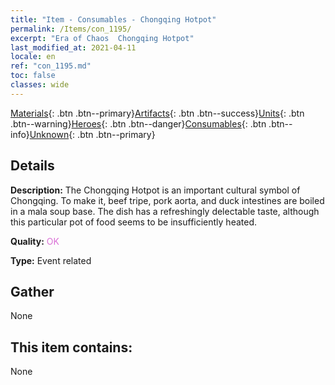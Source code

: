 ```yaml
---
title: "Item - Consumables - Chongqing Hotpot"
permalink: /Items/con_1195/
excerpt: "Era of Chaos  Chongqing Hotpot"
last_modified_at: 2021-04-11
locale: en
ref: "con_1195.md"
toc: false
classes: wide
---
```

 [Materials](/Items/){: .btn .btn--primary}[Artifacts](/Items/Artifacts/){: .btn .btn--success}[Units](/Items/Units/){: .btn .btn--warning}[Heroes](/Items/Heroes/){: .btn .btn--danger}[Consumables](/Items/Consumables/){: .btn .btn--info}[Unknown](/Items/Unknown/){: .btn .btn--primary}

## Details
 **Description:** The Chongqing Hotpot is an important cultural symbol of Chongqing. To make it, beef tripe, pork aorta, and duck intestines are boiled in a mala soup base. The dish has a refreshingly delectable taste, although this particular pot of food seems to be insufficiently heated.

 **Quality:** <span style="color: #DA70D6">OK</span>

 **Type:** Event related

## Gather

  None

## This item contains:

  None

